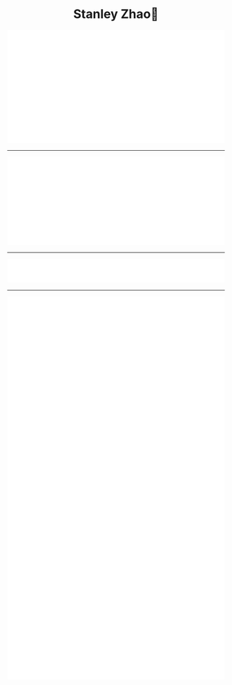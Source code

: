<p align="center">
    <h1 align="center">Stanley Zhao🚀</h1>
</p>

<img src="https://github.com/zhao-stanley/zhao-stanley/blob/main/.cache/base.svg">

___

<img src="https://github.com/zhao-stanley/zhao-stanley/blob/main/.cache/isocalendar.svg">

___

<img src="https://github.com/zhao-stanley/zhao-stanley/blob/main/.cache/languages.svg">

___

<img src="https://github.com/zhao-stanley/zhao-stanley/blob/main/.cache/achievements.svg">
